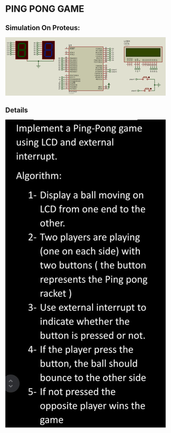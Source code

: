 # PING PONG GAME
## Simulation On Proteus:
![gitHub](https://github.com/MostafaEdrees11/PING_PONG_GAME/blob/master/Proteus/PING%20PONG.gif)

## Details
![gitHub](https://github.com/MostafaEdrees11/PING_PONG_GAME/blob/master/Proteus/Details.jpg)